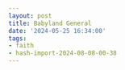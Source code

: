 ```yaml
---
layout: post
title: Babyland General
date: '2024-05-25 16:34:00'
tags:
- faith
- hash-import-2024-08-08-00-38
---
```


